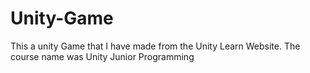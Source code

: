 # Unity-Game
This a unity Game that I have made from the Unity Learn Website. The course name was Unity Junior Programming
